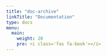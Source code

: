 ```yaml
---
title: "doc-archive"
linkTitle: "Documentation"
type: docs
menu:
  main:
    weight: 20
    pre: <i class='fas fa-book'></i>
---
```



